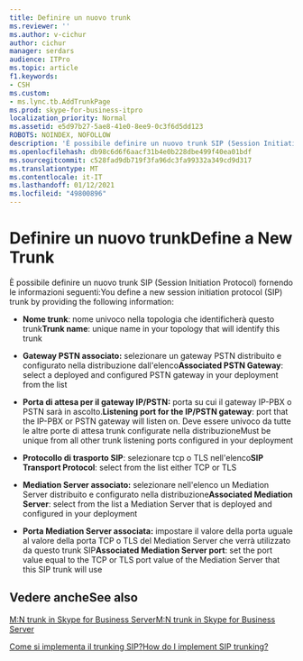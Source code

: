 ```yaml
---
title: Definire un nuovo trunk
ms.reviewer: ''
ms.author: v-cichur
author: cichur
manager: serdars
audience: ITPro
ms.topic: article
f1.keywords:
- CSH
ms.custom:
- ms.lync.tb.AddTrunkPage
ms.prod: skype-for-business-itpro
localization_priority: Normal
ms.assetid: e5d97b27-5ae8-41e0-8ee9-0c3f6d5dd123
ROBOTS: NOINDEX, NOFOLLOW
description: 'È possibile definire un nuovo trunk SIP (Session Initiation Protocol) fornendo le informazioni seguenti:'
ms.openlocfilehash: db98c6d6f6aacf31b4e0b228dbe499f40ea01bdf
ms.sourcegitcommit: c528fad9db719f3fa96dc3fa99332a349cd9d317
ms.translationtype: MT
ms.contentlocale: it-IT
ms.lasthandoff: 01/12/2021
ms.locfileid: "49800896"
---
```

# <a name="define-a-new-trunk"></a><span data-ttu-id="8ce5f-103">Definire un nuovo trunk</span><span class="sxs-lookup"><span data-stu-id="8ce5f-103">Define a New Trunk</span></span>

<span data-ttu-id="8ce5f-104">È possibile definire un nuovo trunk SIP (Session Initiation Protocol) fornendo le informazioni seguenti:</span><span class="sxs-lookup"><span data-stu-id="8ce5f-104">You define a new session initiation protocol (SIP) trunk by providing the following information:</span></span>

- <span data-ttu-id="8ce5f-105">**Nome trunk**: nome univoco nella topologia che identificherà questo trunk</span><span class="sxs-lookup"><span data-stu-id="8ce5f-105">**Trunk name**: unique name in your topology that will identify this trunk</span></span>

- <span data-ttu-id="8ce5f-106">**Gateway PSTN associato:** selezionare un gateway PSTN distribuito e configurato nella distribuzione dall'elenco</span><span class="sxs-lookup"><span data-stu-id="8ce5f-106">**Associated PSTN Gateway**: select a deployed and configured PSTN gateway in your deployment from the list</span></span>

- <span data-ttu-id="8ce5f-107">**Porta di attesa per il gateway IP/PSTN:** porta su cui il gateway IP-PBX o PSTN sarà in ascolto.</span><span class="sxs-lookup"><span data-stu-id="8ce5f-107">**Listening port for the IP/PSTN gateway**: port that the IP-PBX or PSTN gateway will listen on.</span></span> <span data-ttu-id="8ce5f-108">Deve essere univoco da tutte le altre porte di attesa trunk configurate nella distribuzione</span><span class="sxs-lookup"><span data-stu-id="8ce5f-108">Must be unique from all other trunk listening ports configured in your deployment</span></span>

- <span data-ttu-id="8ce5f-109">**Protocollo di trasporto SIP**: selezionare tcp o TLS nell'elenco</span><span class="sxs-lookup"><span data-stu-id="8ce5f-109">**SIP Transport Protocol**: select from the list either TCP or TLS</span></span>

- <span data-ttu-id="8ce5f-110">**Mediation Server associato:** selezionare nell'elenco un Mediation Server distribuito e configurato nella distribuzione</span><span class="sxs-lookup"><span data-stu-id="8ce5f-110">**Associated Mediation Server**: select from the list a Mediation Server that is deployed and configured in your deployment</span></span>

- <span data-ttu-id="8ce5f-111">**Porta Mediation Server associata:** impostare il valore della porta uguale al valore della porta TCP o TLS del Mediation Server che verrà utilizzato da questo trunk SIP</span><span class="sxs-lookup"><span data-stu-id="8ce5f-111">**Associated Mediation Server port**: set the port value equal to the TCP or TLS port value of the Mediation Server that this SIP trunk will use</span></span>

## <a name="see-also"></a><span data-ttu-id="8ce5f-112">Vedere anche</span><span class="sxs-lookup"><span data-stu-id="8ce5f-112">See also</span></span>

[<span data-ttu-id="8ce5f-113">M:N trunk in Skype for Business Server</span><span class="sxs-lookup"><span data-stu-id="8ce5f-113">M:N trunk in Skype for Business Server</span></span>](../../../plan-your-deployment/enterprise-voice-solution/m-n-trunk.md)

[<span data-ttu-id="8ce5f-114">Come si implementa il trunking SIP?</span><span class="sxs-lookup"><span data-stu-id="8ce5f-114">How do I implement SIP trunking?</span></span>](https://technet.microsoft.com/library/273a22b1-8a4c-4187-acf8-c57d5c6598ce.aspx)

